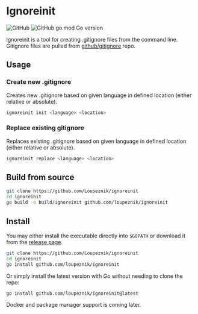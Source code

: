 # Ignoreinit

![GitHub](https://img.shields.io/github/license/loupeznik/ignoreinit?style=for-the-badge)
![GitHub go.mod Go version](https://img.shields.io/github/go-mod/go-version/loupeznik/ignoreinit?style=for-the-badge)

Ignoreinit is a tool for creating .gitignore files from the command line. Gitignore files are pulled from [github/gitignore](https://github.com/github/gitignore) repo.

## Usage

### Create new .gitignore

Creates new .gitignore based on given language in defined location (either relative or absolute).

```bash
ignoreinit init <language> <location>
```

### Replace existing gitignore

Replaces existing .gitignore based on given language in defined location (either relative or absolute).

```bash
ignoreinit replace <language> <location>
```

## Build from source

```bash
git clone https://github.com/Loupeznik/ignoreinit
cd ignoreinit
go build -o build/ignoreinit github.com/loupeznik/ignoreinit
```

## Install

You may either install the executable directly into `$GOPATH` or download it from the [release page](https://github.com/Loupeznik/ignoreinit/releases).

```bash
git clone https://github.com/Loupeznik/ignoreinit
cd ignoreinit
go install github.com/loupeznik/ignoreinit
```

Or simply install the latest version with Go without needing to clone the repo:

```bash
go install github.com/loupeznik/ignoreinit@latest
```

Docker and package manager support is coming later.
